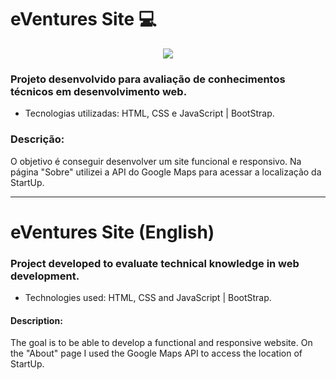 # eVentures Site :computer:
<p align="center">
  <img src="https://i.imgur.com/5OmJahW.png">
</p>

### Projeto desenvolvido para avaliação de conhecimentos técnicos em desenvolvimento web.

* Tecnologias utilizadas: HTML, CSS e JavaScript | BootStrap.

### Descrição:

O objetivo é conseguir desenvolver um site funcional e responsivo. 
Na página "Sobre" utilizei a API do Google Maps para acessar a localização da StartUp.

-----------------------------------------------------------------------------------------------------------------------------

# eVentures Site (English)

### Project developed to evaluate technical knowledge in web development.

* Technologies used: HTML, CSS and JavaScript | BootStrap.

#### Description:

The goal is to be able to develop a functional and responsive website.
On the "About" page I used the Google Maps API to access the location of StartUp.
